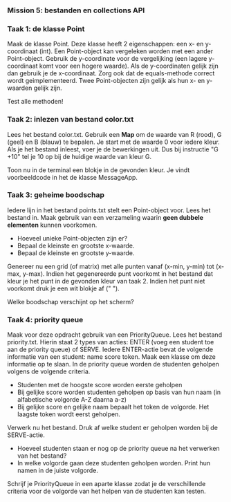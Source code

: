 ### Mission 5: bestanden en collections API

### Taak 1: de klasse Point

Maak de klasse Point. Deze klasse heeft 2 eigenschappen: een x- en y-coordinaat (int).
Een Point-object kan vergeleken worden met een ander Point-object.
Gebruik de y-coordinate voor de vergelijking (een lagere y-coordinaat komt voor een hogere waarde).
Als de y-coordinaten gelijk zijn dan gebruik je de x-coordinaat.
Zorg ook dat de equals-methode correct wordt geimplementeerd. 
Twee Point-objecten zijn gelijk als hun x- en y-waarden gelijk zijn.

Test alle methoden!

### Taak 2: inlezen van bestand color.txt

Lees het bestand color.txt. Gebruik een **Map** om de waarde van R (rood), G (geel) en B (blauw) te bepalen.
Je start met de waarde 0 voor iedere kleur. Als je het bestand inleest, voer je de bewerkingen uit. 
Dus bij instructie "G +10" tel je 10 op bij de huidige waarde van kleur G.

Toon nu in de terminal een blokje in de gevonden kleur. Je vindt voorbeeldcode in het de klasse MessageApp.


### Taak 3: geheime boodschap

Iedere lijn in het bestand points.txt stelt een Point-object voor.
Lees het bestand in. Maak gebruik van een verzameling waarin **geen dubbele elementen** kunnen
voorkomen. 
* Hoeveel unieke Point-objecten zijn er?
* Bepaal de kleinste en grootste x-waarde.
* Bepaal de kleinste en grootste y-waarde.

Genereer nu een grid (of matrix) met alle punten vanaf (x-min, y-min) tot (x-max, y-max). Indien het gegenereerde punt voorkomt in het bestand
dat kleur je het punt in de gevonden kleur van taak 2. 
Indien het punt niet voorkomt druk je een wit blokje af ("   ").

Welke boodschap verschijnt op het scherm?

### Taak 4: priority queue

Maak voor deze opdracht gebruik van een PriorityQueue.
Lees het bestand priority.txt. Hierin staat 2 types van acties: ENTER (voeg een student toe aan de priority queue) of
SERVE. 
Iedere ENTER-actie bevat de volgende informatie van een student: name score token.
Maak een klasse om deze informatie op te slaan. In de priority queue worden de studenten geholpen volgens de volgende
criteria. 
* Studenten met de hoogste score worden eerste geholpen
* Bij gelijke score worden studenten geholpen op basis van hun naam (in alfabetische volgorde A-Z daarna a-z)
* Bij gelijke score en gelijke naam bepaalt het token de volgorde. Het laagste token wordt eerst geholpen.

Verwerk nu het bestand. Druk af welke student er geholpen worden bij de SERVE-actie.
* Hoeveel studenten staan er nog op de priority queue na het verwerken van het bestand?
* In welke volgorde gaan deze studenten geholpen worden. Print hun namen in de juiste volgorde.

Schrijf je PriorityQueue in een aparte klasse zodat je de verschillende criteria voor de volgorde van het helpen van de
studenten kan testen. 